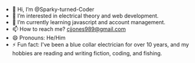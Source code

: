 - 👋 Hi, I’m @Sparky-turned-Coder
- 👀 I’m interested in electrical theory and web development.
- 🌱 I’m currently learning javascript and account management.
- 📫 How to reach me? cjjones989@gmail.com
- 😄 Pronouns: He/Him
- ⚡ Fun fact: I've been a blue collar electrician for over 10 years, and my hobbies are reading and writing fiction, coding, and fishing.

<!---
Sparky-turned-Coder/Sparky-turned-Coder is a ✨ special ✨ repository because its `README.md` (this file) appears on your GitHub profile.
You can click the Preview link to take a look at your changes.
--->
